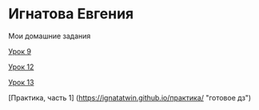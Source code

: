 
# Игнатова Евгения
Мои домашние задания

  [Урок 9](ignatatwin.github.io/lesson_9/css "готовое дз")

  [Урок 12](https://ignatatwin.github.io/lesson_12/ "готовое дз")

  [Урок 13](https://ignatatwin.github.io/perfect_pixel/ "готовое дз")
  
  
 
  [Практика, часть 1] (https://ignatatwin.github.io/практика/ "готовое дз")
